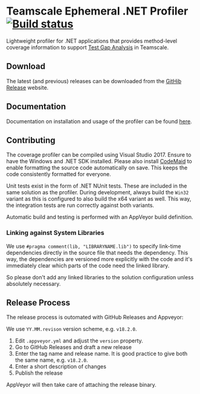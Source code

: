 Teamscale Ephemeral .NET Profiler
[![Build status](https://ci.appveyor.com/api/projects/status/pamrby3g6dm26074/branch/master?svg=true)](https://ci.appveyor.com/project/cqse/teamscale-profiler-dotnet/branch/master)
===================================

Lightweight profiler for .NET applications that provides method-level coverage information to support [Test Gap Analysis](https://www.cqse.eu/en/consulting/software-test-control/) in Teamscale.

## Download

The latest (and previous) releases can be downloaded from the [GitHib Release](https://github.com/cqse/teamscale-profiler-dotnet/releases) website.

## Documentation

Documentation on installation and usage of the profiler can be found [here](./documentation/userguide.md).

## Contributing

The coverage profiler can be compiled using Visual Studio 2017. Ensure to have the Windows and .NET SDK installed.
Please also install [CodeMaid][codemaid] to enable formatting the source code automatically on save. This keeps the
code consistently formatted for everyone.

Unit tests exist in the form of .NET NUnit tests. These are included in the same solution as the profiler.
During development, always build the `Win32` variant as this is configured to also build the x64 variant as well.
This way, the integration tests are run correctly against both variants.

Automatic build and testing is performed with an AppVeyor build definition.

### Linking against System Libraries

We use `#pragma comment(lib, "LIBRARYNAME.lib")` to specify link-time dependencies directly in the source file
that needs the dependency. This way, the dependencies are versioned more explicitly with the code and it's immediately
clear which parts of the code need the linked library.

So please don't add any linked libraries to the solution configuration unless absolutely necessary.

## Release Process

The release process is outomated with GitHub Releases and Appveyor:

We use `YY.MM.revison` version scheme, e.g. `v18.2.0`.

1. Edit `.appveyor.yml` and adjust the `version` property.
2. Go to GitHub Releases and draft a new release
3. Enter the tag name and release name. It is good practice to give both the same name, e.g. `v18.2.0`.
4. Enter a short description of changes
5. Publish the release

AppVeyor will then take care of attaching the release binary.

[codemaid]: http://www.codemaid.net/

